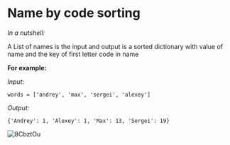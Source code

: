 # Name by code sorting
*In a nutshell:*

A List of names is the input and output is a sorted dictionary with value of name and the key of first letter code in name

**For example:**

*Input:*

```
words = ['andrey', 'max', 'sergei', 'alexey']
```
*Output:*

```
{'Andrey': 1, 'Alexey': 1, 'Max': 13, 'Sergei': 19}
```


![8CbztOu](https://user-images.githubusercontent.com/52380931/119222066-31344980-bafb-11eb-913e-56d24f4a2d5e.png)
